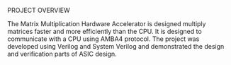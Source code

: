 PROJECT OVERVIEW

The Matrix Multiplication Hardware Accelerator is designed multiply matrices faster and more efficiently than the CPU. It is designed to communicate with a CPU using AMBA4 protocol. The project was developed using Verilog and System Verilog and demonstrated the design and verification parts of ASIC design.
